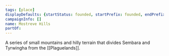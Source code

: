 ```yaml
---
tags: [place]
displayDefaults: {startStatus: founded, startPrefix: founded, endPrefix: destroyed, endStatus: destroyed}
campaignInfo: []
name: Mostreve Hills
partOf:
---
```


A series of small mountains and hilly terrain that divides Sembara and Tyrwingha from the [[Plaguelands]].





